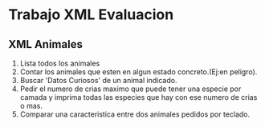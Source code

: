 # Trabajo XML Evaluacion

## XML Animales

   1. Lista todos los animales
   2. Contar los animales que esten en algun estado concreto.(Ej:en peligro).
   3. Buscar 'Datos Curiosos' de un animal indicado.
   4. Pedir el numero de crias maximo que puede tener una especie por camada y imprima todas las especies que hay con ese numero de crias o mas.
   5. Comparar una caracteristica entre dos animales pedidos por teclado.
